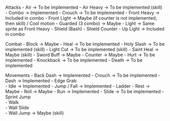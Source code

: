 
Attacks
    - Air           -> To be implemented
    - Air Heavy     -> To be implemented (skill)
    - Combo         -> Implemented
    - Crouch        -> To be implemented
    - Front Heavy   -> Included in combo
    - Front Light   -> Maybe (if counter is not implemented, then skill) / Cool motion
    - Guarded (3 combo) -> Maybe
    - Light         -> Same sprite as Front Heavy
    - Shield (Bash)
    - Shield Counter
    - Up Light      -> Included in combo

Combat
    - Block         -> Maybe
    - Heal          -> To be implemented
    - Holy Slash    -> To be implemented (skill)
    - Light Cut     -> To be implemented (skill)
    - Saint Heal    -> Maybe (skill)
    - Sword Buff    -> Maybe
    - Counter       -> Maybe
    - Hurt          -> To be implemented
    - Knockback     -> To be implemented
    - Death         -> To be implemented

Movements
    - Back Dash     -> Implemented
    - Crouch        -> To be implemented
    - Dash          -> Implemented
    - Edge Grab     
    - Idle          -> Implemented
    - Jump / Fall   -> Implemented
    - Ladder
    - Rest          -> Maybe
    - Roll          -> Maybe
    - Run           -> Implemented
    - Slide         -> To be implemented
    - Sprint Jump   
    - Walk          
    - Wall Slide    
    - Wall Jump     -> Maybe (skill)